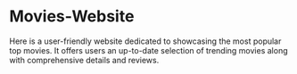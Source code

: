 # Movies-Website
Here is a user-friendly website dedicated to showcasing the most popular top movies. It offers users an up-to-date selection of trending movies along with comprehensive details and reviews.
